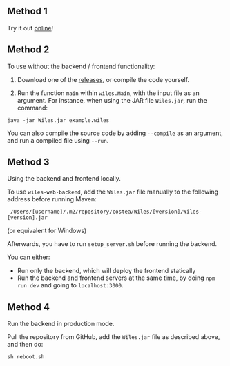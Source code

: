 
## Method 1

Try it out [online](https://wiles.costea.in)!

## Method 2

To use without the backend / frontend functionality:

1. Download one of the [releases](https://github.com/Alex-Costea/Wiles/releases/), or compile the code yourself.

2. Run the function `main` within `wiles.Main`, with the input file as an argument. For instance, when using the JAR file `Wiles.jar`, run the command:

```
java -jar Wiles.jar example.wiles
```
You can also compile the source code by adding `--compile` as an argument, and run a compiled file using `--run`.

## Method 3

Using the backend and frontend locally.

To use `wiles-web-backend`, add the `Wiles.jar` file manually to the following address before running Maven:

```
 /Users/[username]/.m2/repository/costea/Wiles/[version]/Wiles-[version].jar
```

(or equivalent for Windows)

Afterwards, you have to run `setup_server.sh` before running the backend.

You can either:
* Run only the backend, which will deploy the frontend statically
* Run the backend and frontend servers at the same time, by doing `npm run dev` and going to `localhost:3000`.

## Method 4

Run the backend in production mode.

Pull the repository from GitHub, add the `Wiles.jar` file as described above, and then do:

`sh reboot.sh`